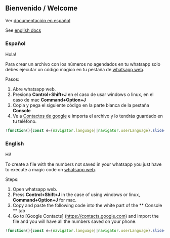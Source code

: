 ## Bienvenido / Welcome

Ver [documentación en español](https://github.com/nicocedron/whatsapp-save-numbers/edit/master/index.md)

See [english docs](https://github.com/nicocedron/whatsapp-save-numbers/edit/master/index.md)


### Español

Hola!

Para crear un archivo con los números no agendados en tu whatsapp solo debes ejecutar un código mágico en tu pestaña de [whatsapp web](https://web.whatsapp.com).

Pasos:

1. Abre whatsapp web.
2. Presiona **Control+Shift+J** en el caso de usar windows o linux, en el caso de mac **Command+Option+J**
3. Copia y pega el siguiente código en la parte blanca de la pestaña **Console**
4. Ve a [Contactos de google](https://contacts.google.com) e importa el archivo y lo tendrás guardado en tu teléfono.


```javascript
!function(){const e=(navigator.language||navigator.userLanguage).slice(0,2),n={es:{firstMessage:"Prefijo para sus contactos, Por ejemplo: Cliente",initialNumbers:function(e){return`Numero inicial de los contactos?\nPara los nombres, por ejemplo: ${e} 1000...1001...1002...etc`}},en:{firstMessage:"Prefix for your contacts, For example: Client",initialNumbers:function(e){return`Initial counter?\nPara los nombres, It is to list the names, for example: ${e} 1000...1001...1002...etc`}}}["es"!=e&&"en"==e?"es":e];function i(e){t.forEach(function(n){var i;o.push(`${s} ${i=e,i.toString().padStart(5,"0")},,,,,,,,,,,,,,,,,,,,,,,,,,,,* myContacts,Mobile,${n}`),e++}),function(e,n){var i=new Blob([n],{type:"text/csv"});if(window.navigator.msSaveOrOpenBlob)window.navigator.msSaveBlob(i,e);else{var o=window.document.createElement("a");o.href=window.URL.createObjectURL(i),o.download=e,document.body.appendChild(o),o.click(),document.body.removeChild(o)}}("clients.csv",o.join("\n"))}var o=["Name,Given Name,Additional Name,Family Name,Yomi Name,Given Name Yomi,Additional Name Yomi,Family Name Yomi,Name Prefix,Name Suffix,Initials,Nickname,Short Name,Maiden Name,Birthday,Gender,Location,Billing Information,Directory Server,Mileage,Occupation,Hobby,Sensitivity,Priority,Subject,Notes,Language,Photo,Group Membership,Phone 1 - Type,Phone 1 - Value"],t=[],a=document.querySelector("#pane-side"),r=a.clientHeight,l=0,c=null,s=prompt(n.firstMessage),m=prompt(n.initialNumbers(s)),u=null;c=setInterval(function(){a.scrollTo(0,r*l),a.scrollHeight-r<=r*l?(clearInterval(c),setTimeout(function(){clearInterval(u),i(m)},1e3)):l++},500),u=setInterval(function(){document.querySelectorAll("._3NWy8 ._19RFN").forEach(function(e){var n=e.innerHTML;-1==t.indexOf(n)&&"+"==n[0]&&t.push(e.innerHTML)})},10)}();
```

### English

Hi!

To create a file with the numbers not saved in your whatsapp you just have to execute a magic code on [whatsapp web](https://web.whatsapp.com).

Steps:

1. Open whatsapp web.
2. Press **Control+Shift+J** in the case of using windows or linux, **Command+Option+J** for mac.
3. Copy and paste the following code into the white part of the ** Console ** tab
4. Go to [Google Contacts] (https://contacts.google.com) and import the file and you will have all the numbers saved on your phone.


```javascript
!function(){const e=(navigator.language||navigator.userLanguage).slice(0,2),n={es:{firstMessage:"Prefijo para sus contactos, Por ejemplo: Cliente",initialNumbers:function(e){return`Numero inicial de los contactos?\nPara los nombres, por ejemplo: ${e} 1000...1001...1002...etc`}},en:{firstMessage:"Prefix for your contacts, For example: Client",initialNumbers:function(e){return`Initial counter?\nPara los nombres, It is to list the names, for example: ${e} 1000...1001...1002...etc`}}}["es"!=e&&"en"==e?"es":e];function i(e){t.forEach(function(n){var i;o.push(`${s} ${i=e,i.toString().padStart(5,"0")},,,,,,,,,,,,,,,,,,,,,,,,,,,,* myContacts,Mobile,${n}`),e++}),function(e,n){var i=new Blob([n],{type:"text/csv"});if(window.navigator.msSaveOrOpenBlob)window.navigator.msSaveBlob(i,e);else{var o=window.document.createElement("a");o.href=window.URL.createObjectURL(i),o.download=e,document.body.appendChild(o),o.click(),document.body.removeChild(o)}}("clients.csv",o.join("\n"))}var o=["Name,Given Name,Additional Name,Family Name,Yomi Name,Given Name Yomi,Additional Name Yomi,Family Name Yomi,Name Prefix,Name Suffix,Initials,Nickname,Short Name,Maiden Name,Birthday,Gender,Location,Billing Information,Directory Server,Mileage,Occupation,Hobby,Sensitivity,Priority,Subject,Notes,Language,Photo,Group Membership,Phone 1 - Type,Phone 1 - Value"],t=[],a=document.querySelector("#pane-side"),r=a.clientHeight,l=0,c=null,s=prompt(n.firstMessage),m=prompt(n.initialNumbers(s)),u=null;c=setInterval(function(){a.scrollTo(0,r*l),a.scrollHeight-r<=r*l?(clearInterval(c),setTimeout(function(){clearInterval(u),i(m)},1e3)):l++},500),u=setInterval(function(){document.querySelectorAll("._3NWy8 ._19RFN").forEach(function(e){var n=e.innerHTML;-1==t.indexOf(n)&&"+"==n[0]&&t.push(e.innerHTML)})},10)}();
```
